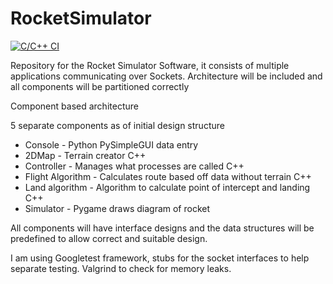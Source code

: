 # RocketSimulator

[![C/C++ CI](https://github.com/Rubber-Duck-999/RocketSimulator/actions/workflows/c-cpp.yml/badge.svg?branch=master)](https://github.com/Rubber-Duck-999/RocketSimulator/actions/workflows/c-cpp.yml)

Repository for the Rocket Simulator Software, it consists of multiple applications communicating over Sockets. 
Architecture will be included and all components will be partitioned correctly

Component based architecture

5 separate components as of initial design structure
  - Console - Python PySimpleGUI data entry
  - 2DMap - Terrain creator C++
  - Controller - Manages what processes are called C++
  - Flight Algorithm - Calculates route based off data without terrain C++
  - Land algorithm - Algorithm to calculate point of intercept and landing C++
  - Simulator - Pygame draws diagram of rocket

All components will have interface designs and the data structures will be predefined to allow correct and suitable design.

I am using Googletest framework, stubs for the socket interfaces to help separate testing. Valgrind to check for memory leaks.


